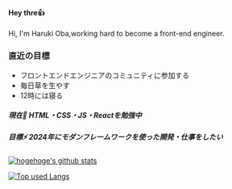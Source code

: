 #### Hey thre👍
Hi, I'm Haruki Oba,working hard to become a front-end engineer.

### 直近の目標
- フロントエンドエンジニアのコミュニティに参加する
- 毎日草を生やす
- 12時には寝る

##### 現在🌱  HTML・CSS・JS・Reactを勉強中
##### 目標⚡  2024年にモダンフレームワークを使った開発・仕事をしたい

<!-- リポジトリステータス -->
[![hogehoge's github stats](https://github-readme-stats.vercel.app/api?username=haruki0314&hide=contribs&count_private=true&show_icons=true&theme=tokyonight)](https://github.com/haruki0314/)

<!-- ソースコード統計 -->
[![Top used Langs](https://github-readme-stats.vercel.app/api/top-langs/?username=haruki0314&layout=compact&theme=tokyonight)](https://github.com/haruki0314/)


